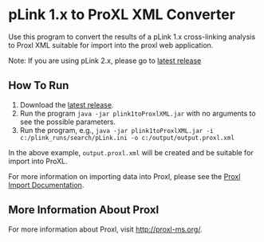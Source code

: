 pLink 1.x to ProXL XML Converter
==================================

Use this program to convert the results of a pLink 1.x cross-linking analysis to Proxl XML suitable for import into the proxl web application.

Note: If you are using pLink 2.x, please go to [latest release](https://github.com/yeastrc/proxl-import-plink2)

How To Run
-------------
1. Download the [latest release](https://github.com/yeastrc/proxl-import-plink/releases).
2. Run the program ``java -jar plink1toProxlXML.jar`` with no arguments to see the possible parameters.
3. Run the program, e.g., ``java -jar plink1toProxlXML.jar -i c:/plink_runs/search/pLink.ini -o c:/output/output.proxl.xml``

In the above example, ``output.proxl.xml`` will be created and be suitable for import into ProXL.

For more information on importing data into Proxl, please see the [Proxl Import Documentation](http://proxl-web-app.readthedocs.io/en/latest/using/upload_data.html).

More Information About Proxl
-----------------------------
For more information about Proxl, visit http://proxl-ms.org/.
